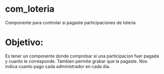 # com_loteria
Componente para controlar si pagaste participaciones de loteria
# Objetivo:
Es tener un componente donde comprobar si una participacion fuer pagada y cuanto le corresponde.
Tambien permite grabar que la pagaste.
Nos indica cuanto pago cada administrador en cada día.
